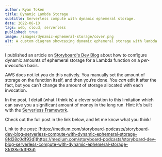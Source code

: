 ```yaml
---
author: Ryan Token
title: Dynamic Lambda Storage
subtitle: Serverless compute with dynamic ephemeral storage.
date: 2022-06-10
tags: web, cloud, serverless
published: true
image: /images/dynamic-ephemeral-storage/cover.png
alt: A custom diagram showcasing dynamic ephemeral storage with lambda
---
```


I published an article on [Storyboard's Dev Blog](https://medium.com/storyboard-podcasts/storyboard-dev-blog-serverless-compute-with-dynamic-ephemeral-storage-8fd38c0df93d) about how to configure dynamic amounts of ephemeral storage for a Lambda function on a *per-invocation* basis.

AWS does not let you do this natively. You manually set the amount of storage on the function itself, and then you’re done. You *can* edit it after the fact, but you can’t change the amount of storage allocated with each invocation.

In the post, I detail (what I think is) a clever solution to this limitation which can save you a significant amount of money in the long run. Hint: it's built with the [Serverless Framework](https://www.serverless.com/framework).

Check out the full post in the link below, and let me know what you think!

Link to the post: [https://medium.com/storyboard-podcasts/storyboard-dev-blog-serverless-compute-with-dynamic-ephemeral-storage-8fd38c0df93d](https://medium.com/storyboard-podcasts/storyboard-dev-blog-serverless-compute-with-dynamic-ephemeral-storage-8fd38c0df93d)
